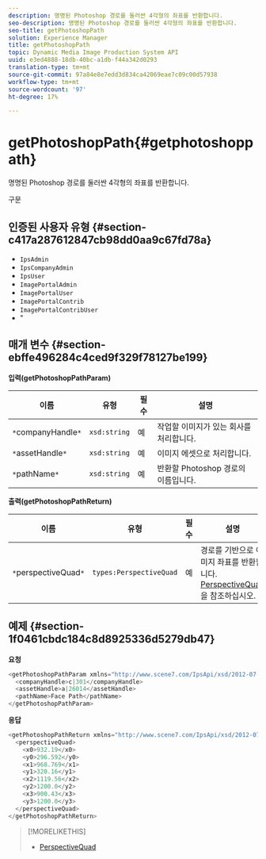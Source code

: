 ```yaml
---
description: 명명된 Photoshop 경로를 둘러싼 4각형의 좌표를 반환합니다.
seo-description: 명명된 Photoshop 경로를 둘러싼 4각형의 좌표를 반환합니다.
seo-title: getPhotoshopPath
solution: Experience Manager
title: getPhotoshopPath
topic: Dynamic Media Image Production System API
uuid: e3ed4888-18db-40bc-a1db-f44a342d0293
translation-type: tm+mt
source-git-commit: 97a84e8e7edd3d834ca42069eae7c09c00d57938
workflow-type: tm+mt
source-wordcount: '97'
ht-degree: 17%

---
```



# getPhotoshopPath{#getphotoshoppath}

명명된 Photoshop 경로를 둘러싼 4각형의 좌표를 반환합니다.

구문

## 인증된 사용자 유형 {#section-c417a287612847cb98dd0aa9c67fd78a}

* `IpsAdmin`
* `IpsCompanyAdmin`
* `IpsUser`
* `ImagePortalAdmin`
* `ImagePortalUser`
* `ImagePortalContrib`
* `ImagePortalContribUser`
* &quot;

## 매개 변수 {#section-ebffe496284c4ced9f329f78127be199}

**입력(getPhotoshopPathParam)**

| 이름 | 유형 | 필수 | 설명 |
|---|---|---|---|
| `*`companyHandle`*` | `xsd:string` | 예 | 작업할 이미지가 있는 회사를 처리합니다. |
| `*`assetHandle`*` | `xsd:string` | 예 | 이미지 에셋으로 처리합니다. |
| `*`pathName`*` | `xsd:string` | 예 | 반환할 Photoshop 경로의 이름입니다. |

**출력(getPhotoshopPathReturn)**

| 이름 | 유형 | 필수 | 설명 |
|---|---|---|---|
| `*`perspectiveQuad`*` | `types:PerspectiveQuad` | 예 | 경로를 기반으로 이미지 좌표를 반환합니다. [PerspectiveQuad](../../../types/c-data-types/r-perspective-quad.md#reference-3c1f780f9c264e5b870b1ade24566204)을 참조하십시오. |

## 예제 {#section-1f0461cbdc184c8d8925336d5279db47}

**요청**

```java
<getPhotoshopPathParam xmlns="http://www.scene7.com/IpsApi/xsd/2012-07-31">
  <companyHandle>c|301</companyHandle>
  <assetHandle>a|26014</assetHandle>
  <pathName>Face Path</pathName>
</getPhotoshopPathParam>
```

**응답**

```java
<getPhotoshopPathReturn xmlns="http://www.scene7.com/IpsApi/xsd/2012-07-31">
  <perspectiveQuad>
    <x0>932.19</x0>
    <y0>296.592</y0>
    <x1>968.769</x1>
    <y1>320.16</y1>
    <x2>1119.56</x2>
    <y2>1200.0</y2>
    <x3>900.43</x3>
    <y3>1200.0</y3>
  </perspectiveQuad>
</getPhotoshopPathReturn>
```

>[!MORELIKETHIS]
>
>* [PerspectiveQuad](../../../types/c-data-types/r-perspective-quad.md#reference-3c1f780f9c264e5b870b1ade24566204)

